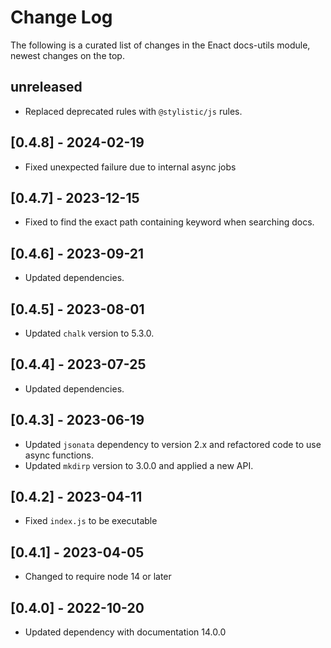 # Change Log

The following is a curated list of changes in the Enact docs-utils module, newest changes on the top.

## unreleased

- Replaced deprecated rules with `@stylistic/js` rules.

## [0.4.8] - 2024-02-19

- Fixed unexpected failure due to internal async jobs

## [0.4.7] - 2023-12-15

- Fixed to find the exact path containing keyword when searching docs.

## [0.4.6] - 2023-09-21

- Updated dependencies.

## [0.4.5] - 2023-08-01

- Updated `chalk` version to 5.3.0.

## [0.4.4] - 2023-07-25

- Updated dependencies.

## [0.4.3] - 2023-06-19

- Updated `jsonata` dependency to version 2.x and refactored code to use async functions.
- Updated `mkdirp` version to 3.0.0 and applied a new API.

## [0.4.2] - 2023-04-11

- Fixed `index.js` to be executable

## [0.4.1] - 2023-04-05

- Changed to require node 14 or later

## [0.4.0] - 2022-10-20

- Updated dependency with documentation 14.0.0

